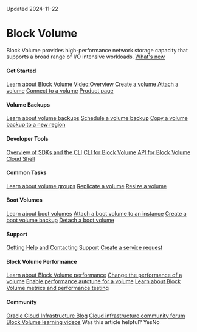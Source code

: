 Updated 2024-11-22
#  Block Volume
Block Volume provides high-performance network storage capacity that supports a broad range of I/O intensive workloads.
[What's new](https://docs.oracle.com/iaas/releasenotes/services/blockvolume/)
#### Get Started
[Learn about Block Volume](https://docs.oracle.com/en-us/iaas/Content/Block/Concepts/overview.htm#Overview_of_Block_Volume)
[Video:Overview](https://apexapps.oracle.com/pls/apex/f?p=44785:265:0:::265:P265_CONTENT_ID:32380)
[Create a volume](https://docs.oracle.com/en-us/iaas/Content/Block/Tasks/creatingavolume.htm#top "Create a block volume in the Block Volume service.")
[Attach a volume](https://docs.oracle.com/en-us/iaas/Content/Block/Tasks/attachingavolume.htm#top "Attach a block volume to a compute instance to expand the available storage on the instance.")
[Connect to a volume](https://docs.oracle.com/en-us/iaas/Content/Block/Tasks/connectingtoavolume.htm#top "Connect to a block volume that's attached to a compute instance.")
[Product page](https://www.oracle.com/cloud/storage/block-volumes)
#### Volume Backups
[Learn about volume backups](https://docs.oracle.com/en-us/iaas/Content/Block/Concepts/blockvolumebackups.htm#Overview_of_Block_Volume_Backups)
[Schedule a volume backup](https://docs.oracle.com/en-us/iaas/Content/Block/Tasks/schedulingvolumebackups.htm#PolicyBased_Backups)
[Copy a volume backup to a new region](https://docs.oracle.com/en-us/iaas/Content/Block/Tasks/copyingvolumebackupcrossregion.htm#Copying_a_Volume_Backup_Between_Regions)
#### Developer Tools
[Overview of SDKs and the CLI](https://docs.oracle.com/iaas/Content/API/Concepts/sdks.htm)
[CLI for Block Volume](https://docs.oracle.com/iaas/tools/oci-cli/latest/oci_cli_docs/cmdref/bv.html)
[API for Block Volume](https://docs.oracle.com/iaas/api/#/en/iaas/latest/Volume/)
[Cloud Shell](https://docs.oracle.com/iaas/Content/API/Concepts/devcloudshellintro.htm)
#### Common Tasks
[Learn about volume groups](https://docs.oracle.com/en-us/iaas/Content/Block/Concepts/volumegroups.htm#Volume_Groups "The Oracle Cloud Infrastructure Block Volume service provides you with the capability to group together many volumes in a volume group. A volume group can include both types of volumes, boot volumes, which are the system disks for your compute instances, and block volumes for your data storage. You can use volume groups to create volume group backups and clones that are point-in-time and crash-consistent.")
[Replicate a volume](https://docs.oracle.com/en-us/iaas/Content/Block/Concepts/volumereplication.htm#volumereplication "The Block Volume service provides you with the capability to perform ongoing automatic asynchronous replication of block volumes, boot volumes, and volume groups to other regions and availability domains.")
[Resize a volume](https://docs.oracle.com/en-us/iaas/Content/Block/Tasks/resizingavolume.htm#Resizing_a_Volume)
#### Boot Volumes
[Learn about boot volumes](https://docs.oracle.com/en-us/iaas/Content/Block/Concepts/bootvolumes.htm#Boot_Volumes)
[Attach a boot volume to an instance](https://docs.oracle.com/en-us/iaas/Content/Block/Tasks/attachingabootvolume.htm#Attaching_a_Boot_Volume)
[Create a boot volume backup](https://docs.oracle.com/en-us/iaas/Content/Block/Tasks/backingupabootvolume.htm#Backing_Up_a_Boot_Volume)
[Detach a boot volume](https://docs.oracle.com/en-us/iaas/Content/Block/Tasks/detachingabootvolume.htm#Detaching_a_Boot_Volume)
#### Support
[Getting Help and Contacting Support](https://docs.oracle.com/iaas/Content/GSG/Tasks/contactingsupport.htm)
[Create a service request](https://support.oracle.com)
#### Block Volume Performance
[Learn about Block Volume performance](https://docs.oracle.com/en-us/iaas/Content/Block/Concepts/blockvolumeperformance.htm#Block_Volume_Performance)
[Change the performance of a volume](https://docs.oracle.com/en-us/iaas/Content/Block/Tasks/changingvolumeperformance.htm#Changing_the_Performance_of_a_Volume)
[Enable performance autotune for a volume](https://docs.oracle.com/en-us/iaas/Content/Block/Tasks/autotunevolumeperformance.htm#autotunevolumeperformance "Block Volume provides dynamic performance scaling with autotuning. This feature enables you to configure your volumes so that the service adjusts the performance level automatically to optimize performance.")
[Learn about Block Volume metrics and performance testing](https://docs.oracle.com/en-us/iaas/Content/Block/Concepts/blockvolumeperformance_topic-Metrics_and_Performance_Testing.htm#metrics "Observe performance for the Balanced elastic performance configuration option and learn about the host maximum.")
#### Community
[Oracle Cloud Infrastructure Blog](https://blogs.oracle.com/cloud-infrastructure/)
[Cloud infrastructure community forum](https://community.oracle.com/tech/apps-infra/categories/18430-cloud-infrastructure)
[Block Volume learning videos](https://youtube.com/playlist?list=PLKCk3OyNwIzsvJzZPG0j4-nFgIa1zcFBy)
Was this article helpful?
YesNo

